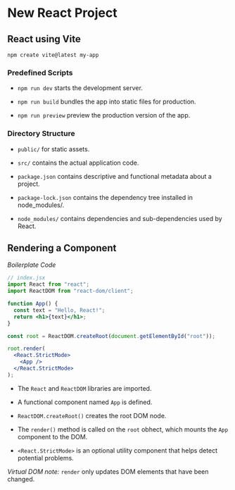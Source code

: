 # New React Project

## React using Vite

```
npm create vite@latest my-app
```

### Predefined Scripts

- `npm run dev` starts the development server.

- `npm run build` bundles the app into static files for production.

- `npm run preview` preview the production version of the app.

### Directory Structure

- `public/` for static assets.

- `src/` contains the actual application code.

- `package.json` contains descriptive and functional metadata about a project.

- `package-lock.json` contains the dependency tree installed in node_modules/.

- `node_modules/` contains dependencies and sub-dependencies used by React.

## Rendering a Component

_Boilerplate Code_

```jsx
// index.jsx
import React from "react";
import ReactDOM from "react-dom/client";

function App() {
  const text = "Hello, React!";
  return <h1>{text}</h1>;
}

const root = ReactDOM.createRoot(document.getElementById("root"));

root.render(
  <React.StrictMode>
    <App />
  </React.StrictMode>
);
```

- The `React` and `ReactDOM` libraries are imported.

- A functional component named `App` is defined.

- `ReactDOM.createRoot()` creates the root DOM node.

- The `render()` method is called on the `root` obhect, which mounts the `App` component to the DOM.

- `<React.StrictMode>` is an optional utility component that helps detect potential problems.

_Virtual DOM note:_ `render` only updates DOM elements that have been changed.

<br>
